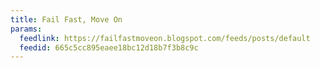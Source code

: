 ```yaml
---
title: Fail Fast, Move On
params:
  feedlink: https://failfastmoveon.blogspot.com/feeds/posts/default
  feedid: 665c5cc895eaee18bc12d18b7f3b8c9c
---
```


